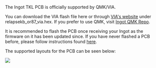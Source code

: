 The Ingot TKL PCB is officially supported by QMK/VIA.

You can download the VIA flash file here or through [VIA's website](https://www.caniusevia.com/docs/download_firmware) under relapsekb_or87_via.hex.
If you prefer to use QMK, visit [Ingot QMK Repo](https://github.com/qmk/qmk_firmware/tree/master/keyboards/relapsekb/or87).

It is recommended to flash the PCB once receiving your Ingot as the firmware on it has been updated since. 
If you have never flashed a PCB before, please follow instructions found [here](https://www.youtube.com/watch?v=fuBJbdCFF0Q).

The supported layouts for the PCB can be seen below:

![](https://i.imgur.com/728FmPN.jpeg)